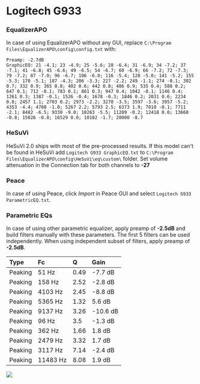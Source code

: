 # Logitech G933

### EqualizerAPO
In case of using EqualizerAPO without any GUI, replace `C:\Program Files\EqualizerAPO\config\config.txt`
with:
```
Preamp: -2.7dB
GraphicEQ: 21 -4.1; 23 -4.9; 25 -5.6; 28 -6.4; 31 -6.9; 34 -7.2; 37 -7.1; 41 -6.8; 45 -6.6; 49 -6.5; 54 -6.7; 60 -6.9; 66 -7.2; 72 -7.3; 79 -7.2; 87 -7.0; 96 -6.7; 106 -6.0; 116 -5.4; 128 -5.0; 141 -5.2; 155 -5.3; 170 -5.1; 187 -4.3; 206 -3.3; 227 -2.2; 249 -1.1; 274 -0.1; 302 0.7; 332 0.9; 365 0.8; 402 0.6; 442 0.8; 486 0.9; 535 0.4; 588 0.2; 647 0.1; 712 -0.1; 783 0.1; 861 0.3; 947 0.4; 1042 -0.1; 1146 0.4; 1261 0.3; 1387 -0.1; 1526 -0.4; 1678 -0.3; 1846 0.2; 2031 0.6; 2234 0.8; 2457 1.1; 2703 0.2; 2973 -2.2; 3270 -3.5; 3597 -3.6; 3957 -5.2; 4353 -4.4; 4788 -1.0; 5267 2.2; 5793 2.5; 6373 1.9; 7010 -0.1; 7711 -2.1; 8482 -6.5; 9330 -9.0; 10263 -5.5; 11289 -0.2; 12418 0.0; 13660 -0.8; 15026 -0.8; 16529 0.0; 18182 -1.7; 20000 -8.7
```

### HeSuVi
HeSuVi 2.0 ships with most of the pre-processed results. If this model can't be found in HeSuVi add
`Logitech G933 GraphicEQ.txt` to `C:\Program Files\EqualizerAPO\config\HeSuVi\eq\custom\` folder.
Set volume attenuation in the Connection tab for both channels to **-27**

### Peace
In case of using Peace, click *Import* in Peace GUI and select `Logitech G933 ParametricEQ.txt`.

### Parametric EQs
In case of using other parametric equalizer, apply preamp of **-2.5dB** and build filters manually
with these parameters. The first 5 filters can be used independently.
When using independent subset of filters, apply preamp of **-2.5dB**.

| Type    | Fc       |    Q | Gain     |
|:--------|:---------|:-----|:---------|
| Peaking | 51 Hz    | 0.49 | -7.7 dB  |
| Peaking | 158 Hz   | 2.52 | -2.8 dB  |
| Peaking | 4103 Hz  | 2.45 | -8.8 dB  |
| Peaking | 5365 Hz  | 1.32 | 5.6 dB   |
| Peaking | 9137 Hz  | 3.26 | -10.6 dB |
| Peaking | 96 Hz    | 3.5  | -1.3 dB  |
| Peaking | 362 Hz   | 1.66 | 1.8 dB   |
| Peaking | 2479 Hz  | 3.32 | 1.7 dB   |
| Peaking | 3117 Hz  | 7.14 | -2.4 dB  |
| Peaking | 11483 Hz | 8.08 | 1.9 dB   |

![](https://raw.githubusercontent.com/jaakkopasanen/AutoEq/master/results/rtings/rtings/Logitech%20G933/Logitech%20G933.png)